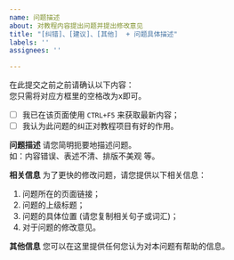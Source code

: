 ```yaml
---
name: 问题描述
about: 对教程内容提出问题并提出修改意见
title: "[纠错]、[建议]、[其他]  + 问题具体描述"
labels: ''
assignees: ''

---
```

在此提交之前之前请确认以下内容：<br>
您只需将对应方框里的空格改为x即可。

- [ ] 我已在该页面使用 `CTRL+F5` 来获取最新内容；
- [ ] 我认为此问题的纠正对教程项目有好的作用。

**问题描述**
请您简明扼要地描述问题。<br>
如：内容错误、表述不清、排版不美观 等。

**相关信息**
为了更快的修改问题，请您提供以下相关信息：<br>
1. 问题所在的页面链接；
2. 问题的上级标题；
3. 问题的具体位置 (请您复制相关句子或词汇)；
4. 对于问题的修改意见。

**其他信息**
您可以在这里提供任何您认为对本问题有帮助的信息。
